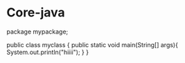 # Core-java
package mypackage;

public class myclass {
	public static void main(String[] args){
 System.out.println("hiiii");
}
}
